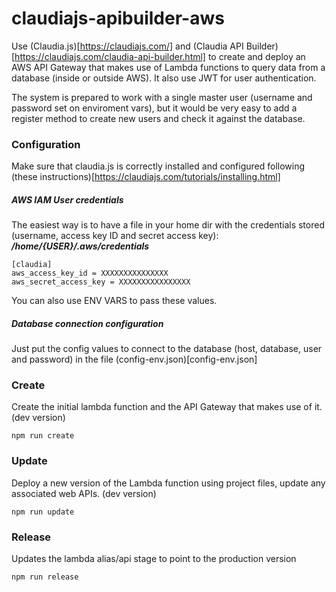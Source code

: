 # claudiajs-apibuilder-aws

Use (Claudia.js)[https://claudiajs.com/] and (Claudia API Builder)[https://claudiajs.com/claudia-api-builder.html] to create and deploy an AWS API Gateway that makes use of Lambda functions to query data from a database (inside or outside AWS). It also use JWT for user authentication.

The system is prepared to work with a single master user (username and password set on enviroment vars), but it would be very easy to add a register method to create new users and check it against the database.

### Configuration
Make sure that claudia.js is correctly installed and configured following (these instructions)[https://claudiajs.com/tutorials/installing.html]
##### AWS IAM User credentials
The easiest way is to have a file in your home dir with the credentials stored (username, access key ID and secret access key):
_**/home/{USER}/.aws/credentials**_
```
[claudia]
aws_access_key_id = XXXXXXXXXXXXXXX
aws_secret_access_key = XXXXXXXXXXXXXXXX
```

You can also use ENV VARS to pass these values.

##### Database connection configuration
Just put the config values to connect to the database (host, database, user and password) in the file (config-env.json)[config-env.json]

### Create
Create the initial lambda function and the API Gateway that makes use of it. (dev version)
```
npm run create
```

### Update
Deploy a new version of the Lambda function using project files, update any associated web APIs. (dev version)
```
npm run update
```

### Release
Updates the lambda alias/api stage to point to the production version
```
npm run release
```
